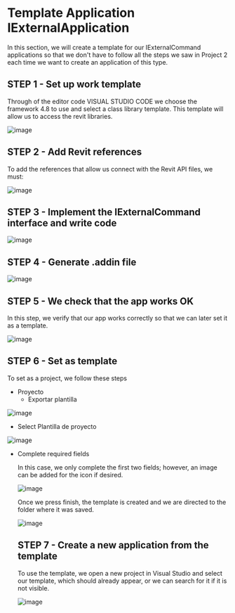 # Template Application IExternalApplication

In this section, we will create a template for our IExternalCommand applications so that we don't have to follow all the steps we saw in Project 2 each time we want to create an application of this type.

## STEP 1 - Set up work template

Through of the editor code VISUAL STUDIO CODE we choose the framework 4.8 to use and select a class library template. This template will allow us to access the revit libraries.

![image](https://github.com/user-attachments/assets/fe10c8e2-2cd1-4cdf-b02b-3c1ba45067a4)

## STEP 2 - Add Revit references

To add the references that allow us connect with the Revit API files, we must:

![image](https://github.com/user-attachments/assets/90a29773-e322-41da-9f32-25833a9b7e17)

## STEP 3 -  Implement the IExternalCommand interface and write code

![image](https://github.com/user-attachments/assets/687b2cb6-4885-485d-8fc2-57668c0caed5)

## STEP 4 - Generate .addin file 

![image](https://github.com/user-attachments/assets/fe0559ec-3f10-4e49-9a22-df29d8b738e8)

## STEP 5 - We check that the app works OK

In this step, we verify that our app works correctly so that we can later set it as a template.

![image](https://github.com/user-attachments/assets/18b5e106-3fca-4cc4-8180-ccbea0389aa4)

## STEP 6 - Set as template

To set as a project, we follow these steps

 - Proyecto
   - Exportar plantilla

![image](https://github.com/user-attachments/assets/83f30d0e-cd8d-4c03-86be-9f091855c4fb)

 - Select Plantilla de proyecto

![image](https://github.com/user-attachments/assets/e468cf9a-86eb-4b73-8842-6727903632c8)

- Complete required fields

  In this case, we only complete the first two fields; however, an image can be added for the icon if desired.

  ![image](https://github.com/user-attachments/assets/704efbab-4fb3-487c-9ee0-e50886d3dd9b)

  Once we press finish, the template is created and we are directed to the folder where it was saved.

  ![image](https://github.com/user-attachments/assets/e0cf784c-34af-4083-8305-9df028495d04)

  ## STEP 7 - Create a new application from the template

  To use the template, we open a new project in Visual Studio and select our template, which should already appear, or we can search for it if it is not visible.

  ![image](https://github.com/user-attachments/assets/34923cd1-7e2c-4369-ac9e-24285ca126bd)












